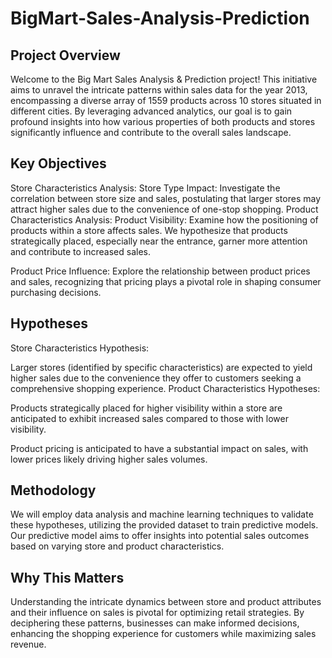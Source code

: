 # BigMart-Sales-Analysis-Prediction

## Project Overview
Welcome to the Big Mart Sales Analysis & Prediction project! This initiative aims to unravel the intricate patterns within sales data for the year 2013, encompassing a diverse array of 1559 products across 10 stores situated in different cities. By leveraging advanced analytics, our goal is to gain profound insights into how various properties of both products and stores significantly influence and contribute to the overall sales landscape.

## Key Objectives
Store Characteristics Analysis:
Store Type Impact: Investigate the correlation between store size and sales, postulating that larger stores may attract higher sales due to the convenience of one-stop shopping.
Product Characteristics Analysis:
Product Visibility: Examine how the positioning of products within a store affects sales. We hypothesize that products strategically placed, especially near the entrance, garner more attention and contribute to increased sales.

Product Price Influence: Explore the relationship between product prices and sales, recognizing that pricing plays a pivotal role in shaping consumer purchasing decisions.

## Hypotheses
Store Characteristics Hypothesis:

Larger stores (identified by specific characteristics) are expected to yield higher sales due to the convenience they offer to customers seeking a comprehensive shopping experience.
Product Characteristics Hypotheses:

Products strategically placed for higher visibility within a store are anticipated to exhibit increased sales compared to those with lower visibility.

Product pricing is anticipated to have a substantial impact on sales, with lower prices likely driving higher sales volumes.

## Methodology
We will employ data analysis and machine learning techniques to validate these hypotheses, utilizing the provided dataset to train predictive models. Our predictive model aims to offer insights into potential sales outcomes based on varying store and product characteristics.

## Why This Matters
Understanding the intricate dynamics between store and product attributes and their influence on sales is pivotal for optimizing retail strategies. By deciphering these patterns, businesses can make informed decisions, enhancing the shopping experience for customers while maximizing sales revenue.
